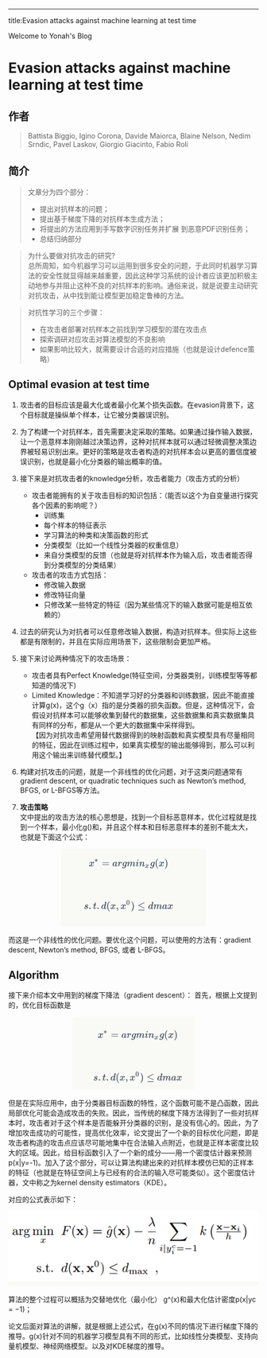 ---
title:Evasion attacks against machine learning at test time

Welcome to Yonah's Blog

# Evasion attacks against machine learning at test time

## 作者
>  Battista Biggio,   Igino Corona, Davide Maiorca, Blaine Nelson, Nedim Srndic, Pavel Laskov, Giorgio Giacinto, Fabio Roli


## 简介
> 文章分为四个部分：
>- 提出对抗样本的问题；   
>- 提出基于梯度下降的对抗样本生成方法；   
>- 将提出的方法应用到手写数字识别任务并扩展 到恶意PDF识别任务；   
>- 总结归纳部分


> 为什么要做对抗攻击的研究?   
总所周知，如今机器学习可以运用到很多安全的问题，于此同时机器学习算法的安全性就显得越来越重要，因此这种学习系统的设计者应该更加积极主动地参与并阻止这种不良的对抗样本的影响。通俗来说，就是说要主动研究对抗攻击，从中找到能让模型更加稳定鲁棒的方法。
   
      
> 对抗性学习的三个步骤：   
> - 在攻击者部署对抗样本之前找到学习模型的潜在攻击点 
> - 探索调研对应攻击对算法模型的不良影响 
> - 如果影响比较大，就需要设计合适的对应措施（也就是设计defence策略）


 ## **Optimal evasion at test time**   
 1. 攻击者的目标应该是最大化或者最小化某个损失函数。在evasion背景下，这个目标就是操纵单个样本，让它被分类器误识别。

2. 为了构建一个对抗样本，首先需要决定采取的策略。如果通过操作输入数据，让一个恶意样本刚刚越过决策边界，这种对抗样本就可以通过轻微调整决策边界被轻易识别出来。更好的策略是攻击者构造的对抗样本会以更高的置信度被误识别，也就是最小化分类器的输出概率的值。

3. 接下来是对抗攻击者的knowledge分析，攻击者能力（攻击方式的分析）

    - 攻击者能拥有的关于攻击目标的知识包括：（能否以这个为自变量进行探究各个因素的影响呢？）    
        - 训练集   
        - 每个样本的特征表示   
        - 学习算法的种类和决策函数的形式   
        - 分类模型（比如一个线性分类器的权重信息）   
        - 来自分类模型的反馈（也就是将对抗样本作为输入后，攻击者能否得到分类模型的分类结果）   
    - 攻击者的攻击方式包括： 
        - 修改输入数据   
        - 修改特征向量   
        - 只修改某一些特定的特征（因为某些情况下的输入数据可能是相互依赖的）  
4. 过去的研究认为对抗者可以任意修改输入数据，构造对抗样本。但实际上这些都是有限制的，并且在实际应用场景下，这些限制会更加严格。

5. 接下来讨论两种情况下的攻击场景：

    - 攻击者具有Perfect Knowledge(特征空间，分类器类别，训练模型等等都知道的情况下)
    - Limited Knowledge：不知道学习好的分类器和训练数据，因此不能直接计算g(x)，这个g（x）指的是分类器的损失函数。但是，这种情况下，会假设对抗样本可以能够收集到替代的数据集，这些数据集和真实数据集具有同样的分布，都是从一个更大的数据集中采样得到。   
    【因为对抗攻击希望用替代数据得到的映射函数和真实模型具有尽量相同的特征，因此在训练过程中，如果真实模型的输出能够得到，那么可以利用这个输出来训练替代模型。】
6. 构建对抗攻击的问题，就是一个非线性的优化问题，对于这类问题通常有gradient descent, or quadratic techniques such as Newton’s method, BFGS, or L-BFGS等方法。

7. **攻击策略**    
文中提出的攻击方法的核心思想是，找到一个目标恶意样本，优化过程就是找到一个样本，最小化g()和，并且这个样本和目标恶意样本的差别不能太大，也就是下面这个公式：
<div align=center>

![image](./png1.png)
</div>

而这是一个非线性的优化问题。要优化这个问题，可以使用的方法有：gradient descent, Newton’s method, BFGS, 或者 L-BFGS。   
##  **Algorithm**     
接下来介绍本文中用到的梯度下降法（gradient descent）： 
首先，根据上文提到的，优化目标函数是 
<div align=center>

![image](./png2.png)
</div>

但是在实际应用中，由于分类器目标函数的特性，这个函数可能不是凸函数，因此局部优化可能会造成攻击的失败。因此，当传统的梯度下降方法得到了一些对抗样本时，攻击者对于这个样本是否能躲开分类器的识别，是没有信心的。因此，为了增加攻击成功的可能性，提高优化效率，论文提出了一个新的目标优化问题，即是攻击者构造的攻击点应该尽可能地集中在合法输入点附近，也就是正样本密度比较大的区域。因此，给目标函数引入了一个新的成分——用一个密度估计器来预测p(x|y=-1)。加入了这个部分，可以让算法构建出来的对抗样本模仿已知的正样本的特征（也就是在特征空间上与已经有的合法的输入尽可能类似）。这个密度估计器，文中称之为kernel density estimators（KDE）。

对应的公式表示如下： 
<div align=center>

![image](./png3.png)
</div>
算法的整个过程可以概括为交替地优化（最小化） g^(x)和最大化估计密度p(x|yc = −1)；

论文后面对算法的讲解，就是根据上述公式，在g(x)不同的情况下进行梯度下降的推导。g(x)针对不同的机器学习模型具有不同的形式，比如线性分类模型、支持向量机模型、神经网络模型。以及对KDE梯度的推导。